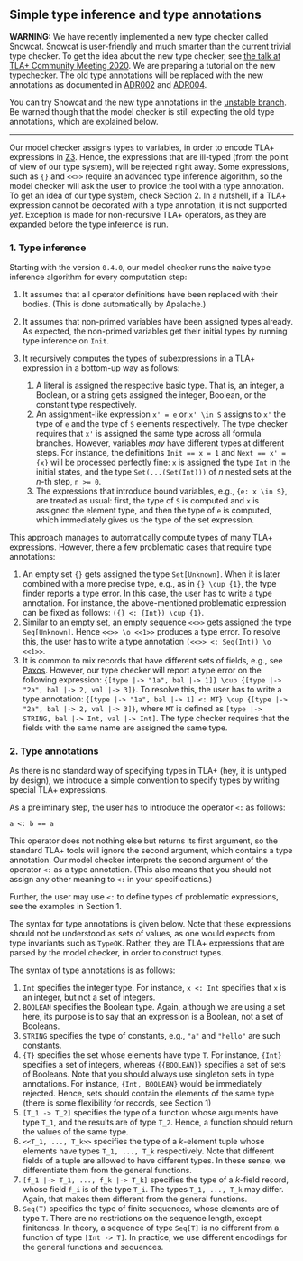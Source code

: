 ## Simple type inference and type annotations

**WARNING:** We have recently implemented a new type checker called Snowcat.
Snowcat is user-friendly and much smarter than the current trivial type
checker.  To get the idea about the new type checker, see [the talk at TLA+
Community Meeting 2020](https://youtu.be/hnp25hmCMN8). We are preparing a
tutorial on the new typechecker. The old type annotations will be replaced with
the new annotations as documented in [ADR002](../adr/002adr-types.md)
and [ADR004](../adr/004adr-annotations.md).

You can try Snowcat and the new type annotations in the [unstable
branch](https://github.com/informalsystems/apalache).  Be warned though that
the model checker is still expecting the old type annotations, which are
explained below.

---------------------------------------------------------------------------------

Our model checker assigns types to variables, in order to encode TLA+ expressions
in [Z3](https://github.com/Z3Prover/z3). Hence, the expressions that are ill-typed
(from the point of view of our type system), will be rejected right away. Some
expressions, such as ``{}`` and ``<<>>`` require an advanced type inference algorithm,
so the model checker will ask the user to provide the tool with a type annotation.
To get an idea of our type system, check Section 2. In a nutshell,
if a TLA+ expression cannot be decorated with a type annotation,
it is not supported _yet_. Exception is made for non-recursive TLA+ operators, as they are
expanded before the type inference is run. 

### 1. Type inference

Starting with the version ``0.4.0``, our model checker runs the naive type
inference algorithm for every computation step:

 1. It assumes that all operator definitions have been replaced with their
bodies. (This is done automatically by Apalache.)

 1. It assumes that non-primed variables have been assigned types already.
 As expected, the non-primed variables get their initial types by running
 type inference on ``Init``.

 1. It recursively computes the types of subexpressions in a TLA+ expression in
 a bottom-up way as follows:
 
    1. A literal is assigned the respective basic type. That is, an integer,
     a Boolean, or a string gets assigned the integer, Boolean, or the constant
     type respectively.
    1. An assignment-like expression ``x' = e`` or ``x' \in S`` assigns to ``x'``
     the type of ``e`` and the type of ``S`` elements respectively. The type
     checker requires that ``x'`` is assigned the same type across all formula
     branches. However, variables _may_ have different types at different steps.
     For instance, the definitions ``Init == x = 1`` and ``Next == x' = {x}``
     will be processed perfectly fine: ``x`` is assigned the type ``Int`` in the initial
     states, and the type ``Set(...(Set(Int)))`` of _n_ nested sets at the _n_-th step, ``n >= 0``.
    1. The expressions that introduce bound variables, e.g., ``{e: x \in S}``,
    are treated as usual: first, the type of ``S`` is computed and ``x`` is assigned
    the element type, and then the type of ``e`` is computed, which immediately
    gives us the type of the set expression.
    
This approach manages to automatically compute types of many TLA+ expressions.
However, there a few problematic cases that require type annotations:

 1. An empty set ``{}`` gets assigned the type ``Set[Unknown]``. When it is later
 combined with a more precise type, e.g., as in ``{} \cup {1}``, the type finder
 reports a type error. In this case, the user has to write a type annotation.
 For instance, the above-mentioned problematic expression can be fixed as follows:
 ``({} <: {Int}) \cup {1}``.
 1. Similar to an empty set, an empty sequence ``<<>>`` gets assigned the type
  ``Seq[Unknown]``. Hence ``<<>> \o <<1>>`` produces a type error. To resolve this,
  the user has to write a type annotation ``(<<>> <: Seq(Int)) \o <<1>>``.
 1. It is common to mix records that have different sets of fields, e.g.,
  see [Paxos](https://github.com/tlaplus/Examples/tree/master/specifications/Paxos).
  However, our type checker will report a type error on the following expression:
  ``{[type |-> "1a", bal |-> 1]} \cup {[type |-> "2a", bal |-> 2, val |-> 3]}``.
  To resolve this, the user has to write a type annotation:
   ``{[type |-> "1a", bal |-> 1] <: MT} \cup {[type |-> "2a", bal |-> 2, val |-> 3]}``,
   where ``MT`` is defined as ``[type |-> STRING, bal |-> Int, val |-> Int]``.
  The type checker requires that the fields with the same name are assigned
  the same type.
  
### 2. Type annotations

As there is no standard way of specifying types in TLA+ (hey, it is untyped by design),
we introduce a simple convention to specify types by writing special TLA+ expressions.

As a preliminary step, the user has to introduce the operator ``<:`` as follows:

```tla
a <: b == a
```

This operator does not nothing else but returns its first argument, so the standard TLA+
tools will ignore the second argument, which contains a type annotation. Our model checker
interprets the second argument of the operator ``<:`` as a type annotation.
(This also means that you should not assign any other meaning to ``<:`` in your specifications.)

Further, the user may use ``<:`` to define types of problematic expressions, see the
examples in Section 1.

The syntax for type annotations is given below. Note that these expressions should not be
understood as sets of values, as one would expects from type invariants such as ``TypeOK``. Rather,
they are TLA+ expressions that are parsed by the model checker, in order to construct types.

The syntax of type annotations is as follows:

  1. ``Int`` specifies the integer type. For instance, ``x <: Int`` specifies that ``x``
  is an integer, but not a set of integers.
  1. ``BOOLEAN`` specifies the Boolean type. Again, although we are using a set here,
  its purpose is to say that an expression is a Boolean, not a set of Booleans.
  1. ``STRING`` specifies the type of constants, e.g., ``"a"`` and ``"hello"``
  are such constants.
  1. ``{T}`` specifies the set whose elements have type ``T``. For instance,
  ``{Int}`` specifies a set of integers, whereas ``{{BOOLEAN}}`` specifies
  a set of sets of Booleans. Note that you should always use singleton sets in
  type annotations. For instance, ``{Int, BOOLEAN}`` would be immediately rejected.
  Hence, sets should contain the elements of the same type (there is some flexibility
  for records, see Section 1)
  1. ``[T_1 -> T_2]`` specifies the type of a function whose arguments have type ``T_1``,
  and the results are of type ``T_2``. Hence, a function should return the values
  of the same type.
  1. ``<<T_1, ..., T_k>>`` specifies the type of a _k_-element tuple whose
  elements have types ``T_1, ..., T_k`` respectively. Note that different fields
  of a tuple are allowed to have different types. In these sense, we differentiate them
  from the general functions.
  1. ``[f_1 |-> T_1, ..., f_k |-> T_k]`` specifies the type of a _k_-field record,
  whose field ``f_i`` is of the type ``T_i``. The types ``T_1, ..., T_k`` may differ. Again,
  that makes them different from the general functions.
  1. ``Seq(T)`` specifies the type of finite sequences, whose elements are of type ``T``.
  There are no restrictions on the sequence length, except finiteness. In theory,
  a sequence of type ``Seq[T]`` is no different from a function of type ``[Int -> T]``.
  In practice, we use different encodings for the general functions and sequences.
  
